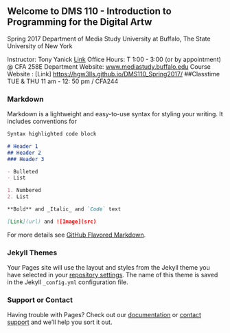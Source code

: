 ## Welcome to DMS 110 - Introduction to Programming for the Digital Artw
Spring 2017
Department	of	Media	Study
University	at	Buffalo,	The	State	University	of	New	York

Instructor:	Tony	Yanick	[Link](mailto:ajyanick@buffalo.edu)
Office	Hours:	T 1:00	- 3:00	(or	by	appointment)	@	CFA		258E
Department		Website: www.mediastudy.buffalo.edu
Course		Website		: [Link] https://hgw3lls.github.io/DMS110_Spring2017/
##Classtime
TUE	&	THU	11	am	- 12:	50	pm	/	CFA244

### Markdown

Markdown is a lightweight and easy-to-use syntax for styling your writing. It includes conventions for

```markdown
Syntax highlighted code block

# Header 1
## Header 2
### Header 3

- Bulleted
- List

1. Numbered
2. List

**Bold** and _Italic_ and `Code` text

[Link](url) and ![Image](src)
```

For more details see [GitHub Flavored Markdown](https://guides.github.com/features/mastering-markdown/).

### Jekyll Themes

Your Pages site will use the layout and styles from the Jekyll theme you have selected in your [repository settings](https://github.com/hgw3lls/DMS110_Spring2017/settings). The name of this theme is saved in the Jekyll `_config.yml` configuration file.

### Support or Contact

Having trouble with Pages? Check out our [documentation](https://help.github.com/categories/github-pages-basics/) or [contact support](https://github.com/contact) and we’ll help you sort it out.
